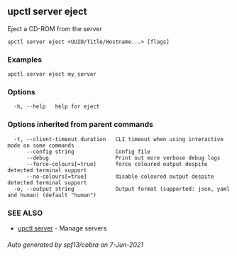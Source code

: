 ## upctl server eject

Eject a CD-ROM from the server

```
upctl server eject <UUID/Title/Hostname...> [flags]
```

### Examples

```
upctl server eject my_server
```

### Options

```
  -h, --help   help for eject
```

### Options inherited from parent commands

```
  -t, --client-timeout duration   CLI timeout when using interactive mode on some commands
      --config string             Config file
      --debug                     Print out more verbose debug logs
      --force-colours[=true]      force coloured output despite detected terminal support
      --no-colours[=true]         disable coloured output despite detected terminal support
  -o, --output string             Output format (supported: json, yaml and human) (default "human")
```

### SEE ALSO

* [upctl server](upctl_server.md)	 - Manage servers

###### Auto generated by spf13/cobra on 7-Jun-2021
